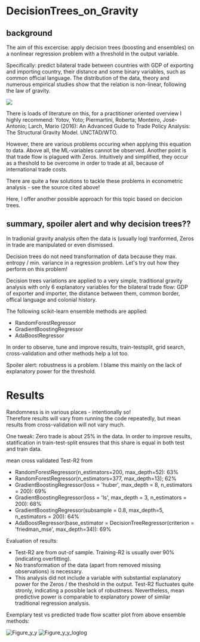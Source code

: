 # DecisionTrees_on_Gravity

## background
The aim of this excercise: apply decision trees (boosting and ensembles) on a nonlinear regression problem with a threshold in the output variable. 

Specifically: predict bilateral trade between countries with GDP of exporting and importing country, their distance and some binary variables, such as common official language. 
The distribution of the data, theory and numerous empirical studies show that the relation is non-linear, following the law of gravity. 

<img src="https://render.githubusercontent.com/render/math?math=tradeFlow=\frac{GDP_{exp}*GDP_{imp}}{GDP_{world}}*(\frac{tradeCosts}{ML_{exp}*ML_{imp}})^{1-elast}">

There is loads of literature on this, for a practitioner oriented overview I highly recommend: Yotov, Yoto; Piermartini, Roberta; Monteiro, José-Antonio; Larch, Mario (2016): An Advanced Guide to Trade Policy Analysis: The Structural Gravity Model. UNCTAD/WTO.

However, there are various problems occuring when applying this equation to data. Above all, the ML-variables cannot be observed. Another point is that trade flow is plagued with Zeros. Intuitively and simplified, they occur as a theshold to be overcome in order to trade at all, because of international trade costs.

There are quite a few solutions to tackle these problems in econometric analysis - see the source cited above!

Here, I offer another possible approach for this topic based on decicion trees.

## summary, spoiler alert and why decision trees??

In tradionial gravity analysis often the data is (usually log) tranformed, Zeros in trade are manipulated or even dismissed. 

Decision trees do not need transformation of data because they max. entropy / min. variance in a regression problem. Let's try out how they perform on this problem!

Decision trees variations are applied to a very simple, traditional gravity analysis with only 6 explanatory variables for the bilateral trade flow: GDP of exporter and importer, the distance between them, common border, offical language and colonial history.

The following scikit-learn ensemble methods are applied:
* RandomForestRegressor
* GradientBoostingRegressor
* AdaBoostRegressor

In order to observe, tune and improve results, train-testsplit, grid search, cross-validation and other methods help a lot too.

Spoiler alert: robustness is a problem. I blame this mainly on the lack of explanatory power for the threshold.

# Results

Randomness is in various places - intentionally so!  
Therefore results will vary from running the code repeatedly, but mean results from cross-validation will not vary much.

One tweak:  Zero trade is about 25% in the data. In order to improve results, statification in train-test-split ensures that this share is equal in both test and train data.

mean cross validated Test-R2 from 
* RandomForestRegressor(n_estimators=200, max_depth=52): 63% 
* RandomForestRegressor(n_estimators=377, max_depth=13); 62%
* GradientBoostingRegressor(loss = 'huber', max_depth = 8, n_estimators = 200): 69%
* GradientBoostingRegressor(loss = 'ls', max_depth = 3, n_estimators = 200): 68%
* GradientBoostingRegressor(subsample = 0.8, max_depth=5, n_estimators = 200): 64%
* AdaBoostRegressor(base_estimator = DecisionTreeRegressor(criterion = 'friedman_mse', max_depth=34)): 69%

Evaluation of results:
* Test-R2 are from out-of sample. Training-R2 is usually over 90% (indicating overfitting).
* No transformation of the data (apart from removed missing observations) is necessary.
* This analysis did not include a variable with substantial explanatory power for the Zeros / the theshold in the output. Test-R2 fluctuates quite stronly, indicating a possible lack of robustness. Nevertheless, mean predictive power is comparable to explanatory power of similar traditional regression analysis.

Exemplary test vs predicted trade flow scatter plot from above ensemble methods:


![Figure_y_y](https://user-images.githubusercontent.com/82636544/116657384-99758c80-a98e-11eb-969a-8e6d7ce862dd.png) ![Figure_y_y_loglog](https://user-images.githubusercontent.com/82636544/116657399-9d091380-a98e-11eb-99b3-a65ddee0f53a.png)


